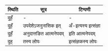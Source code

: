 | स्थिति | सूत्र | टिप्पणी |
| ----- | ------- | ------ |
| दुहँ॒ | - | - |
| दुहँ॒ | उपदेशेऽजनुनासिक इत् | अँ-इत्यस्य इत्संज्ञा |
| दुहँ॒ | अनुदात्तङित आत्मनेपदम् | इति आत्मनेपदम् |
| दुह् | तस्य लोपः | इत्संज्ञकस्य लोपः |
